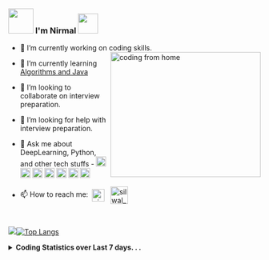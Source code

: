 ### <img src="https://i.pinimg.com/originals/00/4b/17/004b173f6e3d6843df10114e087f30a8.gif" width="50" height="50" /> I'm Nirmal <img src="https://media.tenor.com/images/3b388fe03da271d2674faf85eb7c3fcd/tenor.gif" width=40 height=40 />  


- 🔭 I’m currently working on coding skills. <img align="right" alt="coding from home" src= "https://camo.githubusercontent.com/410dd0b1b800cd1e13965237beee2a32474be978/68747470733a2f2f6d656469612e67697068792e636f6d2f6d656469612f4d3967624264396e6244724f5475314d71782f67697068792e676966" height = 250 width = 300/>
- 🌱 I’m currently learning [Algorithms and Java](https://github.com/NirmalSilwal/Data-Structure-and-Algorithm-Java-interview-kit)
- 👯 I’m looking to collaborate on interview preparation.
- 🤔 I’m looking for help with interview preparation.
- 💬 Ask me about DeepLearning, Python, and other tech stuffs - <img src="https://img.icons8.com/color/96/000000/amazon-web-services.png" alt="aws" width="20" height="20"/> <img src="https://img.icons8.com/color/64/4a90e2/css3.png" alt="css3" width="20" height="20"/> <img src="https://img.icons8.com/nolan/64/html-filetype.png" alt="html5" width="20" height="20"/> <img src="https://img.icons8.com/color/96/000000/java-coffee-cup-logo.png" alt="java" width="20" height="20"/> <img src="https://img.icons8.com/ios/100/000000/mysql-logo.png" alt="mysql" width="20" height="20"/> <img src="https://img.icons8.com/color/96/000000/python.png" alt="python" width="20" height="20"/> <img src="https://img.icons8.com/color/96/000000/linux.png" alt="linux" width="20" height="20"/></p><p align="center">

- 📫 How to reach me:&nbsp; <a href="https://linkedin.com/in/nirmal-silwal" target="blank"><img align="center" src="https://i.pinimg.com/originals/de/b4/6f/deb46f02a59e3b3a2aa58fac16290d63.gif" alt="nirmal-silwal" height="25" width="25" /></a> &nbsp;
 <a href="https://twitter.com/silwal_nirmal" target="blank"><img align="center" src="https://cliply.co/wp-content/uploads/2019/07/371907030_TWITTER_ICON_TRANSPARENT_400.gif" alt="silwal_nirmal" height="35" width="35" /></a> &nbsp;
<br/> 

<img src = "https://github-readme-stats.vercel.app/api?username=NirmalSilwal&&show_icons=true&theme=radical">[![Top Langs](https://github-readme-stats.vercel.app/api/top-langs/?username=NirmalSilwal&layout=compact&theme=merko)](https://github.com/anuraghazra/github-readme-stats)

<details>
<summary><b>Coding Statistics over Last 7 days. . .</b>  </summary><br/>
  <p align="center">
    <img src = "https://wakatime.com/share/@nirmalsilwal/ca8e12f4-d5a5-47a9-997d-6fafb6a5d7d6.svg" height="400">
  </p>
</details>



<!--- 😄 Pronouns: He/His
- ⚡ Fun fact: Discovered my hobby of Reading during covid19.
<img src = "https://github-readme-stats.vercel.app/api?username=NirmalSilwal&&show_icons=true&title_color=ffffff&icon_color=bb2acf&text_color=daf7dc&bg_color=151515">
All inbuilt themes :-
dark, radical, merko, gruvbox, tokyonight, onedark, cobalt, synthwave, highcontrast, dracula  
     ###  layout of languages
[![Top Langs](https://github-readme-stats.vercel.app/api/top-langs/?username=NirmalSilwal&language=compact)](https://github.com/anuraghazra/github-readme-stats)
               to add extra pins of your repo
[![ReadMe Card](https://github-readme-stats.vercel.app/api/pin/?username=NirmalSilwal&repo=Problem-Solving)](https://github.com/anuraghazra/github-readme-stats)
[![HitCount](http://hits.dwyl.com/NirmalSilwal/NirmalSilwal.svg)](http://hits.dwyl.com/NirmalSilwal/NirmalSilwal) 
- 📫 How to reach me: [Twitter](https://twitter.com/silwal_nirmal) [Linkedln](https://www.linkedin.com/in/nirmal-silwal/)
<br><br><br>
<p align="left"> <img src="https://komarev.com/ghpvc/?username=NirmalSilwal" alt="nirmalsilwal" /> </p>
linkedln old link : src="https://cdn.jsdelivr.net/npm/simple-icons@3.0.1/icons/linkedin.svg" alt="nirmal-silwal"
twitter old link : src="https://cdn.jsdelivr.net/npm/simple-icons@3.0.1/icons/twitter.svg"
old links
<img src="https://devicons.github.io/devicon/devicon.git/icons/amazonwebservices/amazonwebservices-original-wordmark.svg" alt="aws" width="20" height="20"/> <img src="https://devicons.github.io/devicon/devicon.git/icons/css3/css3-original-wordmark.svg" alt="css3" width="20" height="20"/> <img src="https://devicons.github.io/devicon/devicon.git/icons/html5/html5-original-wordmark.svg" alt="html5" width="20" height="20"/> <img src="https://devicons.github.io/devicon/devicon.git/icons/java/java-original-wordmark.svg" alt="java" width="20" height="20"/> <img src="https://devicons.github.io/devicon/devicon.git/icons/mysql/mysql-original-wordmark.svg" alt="mysql" width="20" height="20"/> <img src="https://devicons.github.io/devicon/devicon.git/icons/python/python-original-wordmark.svg" alt="python" width="20" height="20"/> <img src="https://devicons.github.io/devicon/devicon.git/icons/linux/linux-original.svg" alt="linux" width="20" height="20"/></p><p align="center">
-->
